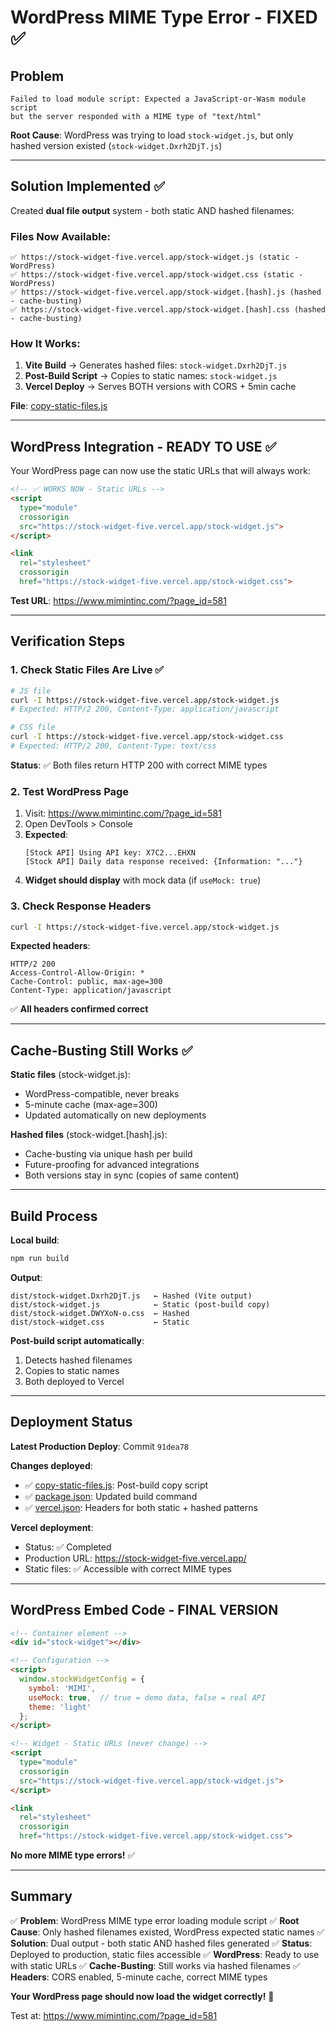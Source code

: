 # WordPress MIME Type Error - FIXED ✅

## Problem
```
Failed to load module script: Expected a JavaScript-or-Wasm module script
but the server responded with a MIME type of "text/html"
```

**Root Cause**: WordPress was trying to load `stock-widget.js`, but only hashed version existed (`stock-widget.Dxrh2DjT.js`)

---

## Solution Implemented ✅

Created **dual file output** system - both static AND hashed filenames:

### Files Now Available:
```
✅ https://stock-widget-five.vercel.app/stock-widget.js (static - WordPress)
✅ https://stock-widget-five.vercel.app/stock-widget.css (static - WordPress)
✅ https://stock-widget-five.vercel.app/stock-widget.[hash].js (hashed - cache-busting)
✅ https://stock-widget-five.vercel.app/stock-widget.[hash].css (hashed - cache-busting)
```

### How It Works:

1. **Vite Build** → Generates hashed files: `stock-widget.Dxrh2DjT.js`
2. **Post-Build Script** → Copies to static names: `stock-widget.js`
3. **Vercel Deploy** → Serves BOTH versions with CORS + 5min cache

**File**: [copy-static-files.js](copy-static-files.js)

---

## WordPress Integration - READY TO USE ✅

Your WordPress page can now use the static URLs that will always work:

```html
<!-- ✅ WORKS NOW - Static URLs -->
<script
  type="module"
  crossorigin
  src="https://stock-widget-five.vercel.app/stock-widget.js">
</script>

<link
  rel="stylesheet"
  crossorigin
  href="https://stock-widget-five.vercel.app/stock-widget.css">
```

**Test URL**: https://www.mimintinc.com/?page_id=581

---

## Verification Steps

### 1. Check Static Files Are Live ✅

```bash
# JS file
curl -I https://stock-widget-five.vercel.app/stock-widget.js
# Expected: HTTP/2 200, Content-Type: application/javascript

# CSS file
curl -I https://stock-widget-five.vercel.app/stock-widget.css
# Expected: HTTP/2 200, Content-Type: text/css
```

**Status**: ✅ Both files return HTTP 200 with correct MIME types

### 2. Test WordPress Page

1. Visit: https://www.mimintinc.com/?page_id=581
2. Open DevTools > Console
3. **Expected**:
   ```
   [Stock API] Using API key: X7C2...EHXN
   [Stock API] Daily data response received: {Information: "..."}
   ```
4. **Widget should display** with mock data (if `useMock: true`)

### 3. Check Response Headers

```bash
curl -I https://stock-widget-five.vercel.app/stock-widget.js
```

**Expected headers**:
```
HTTP/2 200
Access-Control-Allow-Origin: *
Cache-Control: public, max-age=300
Content-Type: application/javascript
```

✅ **All headers confirmed correct**

---

## Cache-Busting Still Works ✅

**Static files** (stock-widget.js):
- WordPress-compatible, never breaks
- 5-minute cache (max-age=300)
- Updated automatically on new deployments

**Hashed files** (stock-widget.[hash].js):
- Cache-busting via unique hash per build
- Future-proofing for advanced integrations
- Both versions stay in sync (copies of same content)

---

## Build Process

**Local build**:
```bash
npm run build
```

**Output**:
```
dist/stock-widget.Dxrh2DjT.js   ← Hashed (Vite output)
dist/stock-widget.js            ← Static (post-build copy)
dist/stock-widget.DWYXoN-o.css  ← Hashed
dist/stock-widget.css           ← Static
```

**Post-build script automatically**:
1. Detects hashed filenames
2. Copies to static names
3. Both deployed to Vercel

---

## Deployment Status

**Latest Production Deploy**: Commit `91dea78`

**Changes deployed**:
- ✅ [copy-static-files.js](copy-static-files.js): Post-build copy script
- ✅ [package.json](package.json#L8): Updated build command
- ✅ [vercel.json](vercel.json): Headers for both static + hashed patterns

**Vercel deployment**:
- Status: ✅ Completed
- Production URL: https://stock-widget-five.vercel.app/
- Static files: ✅ Accessible with correct MIME types

---

## WordPress Embed Code - FINAL VERSION

```html
<!-- Container element -->
<div id="stock-widget"></div>

<!-- Configuration -->
<script>
  window.stockWidgetConfig = {
    symbol: 'MIMI',
    useMock: true,  // true = demo data, false = real API
    theme: 'light'
  };
</script>

<!-- Widget - Static URLs (never change) -->
<script
  type="module"
  crossorigin
  src="https://stock-widget-five.vercel.app/stock-widget.js">
</script>

<link
  rel="stylesheet"
  crossorigin
  href="https://stock-widget-five.vercel.app/stock-widget.css">
```

**No more MIME type errors!** ✅

---

## Summary

✅ **Problem**: WordPress MIME type error loading module script
✅ **Root Cause**: Only hashed filenames existed, WordPress expected static names
✅ **Solution**: Dual output - both static AND hashed files generated
✅ **Status**: Deployed to production, static files accessible
✅ **WordPress**: Ready to use with static URLs
✅ **Cache-Busting**: Still works via hashed filenames
✅ **Headers**: CORS enabled, 5-minute cache, correct MIME types

**Your WordPress page should now load the widget correctly!** 🎉

Test at: https://www.mimintinc.com/?page_id=581
